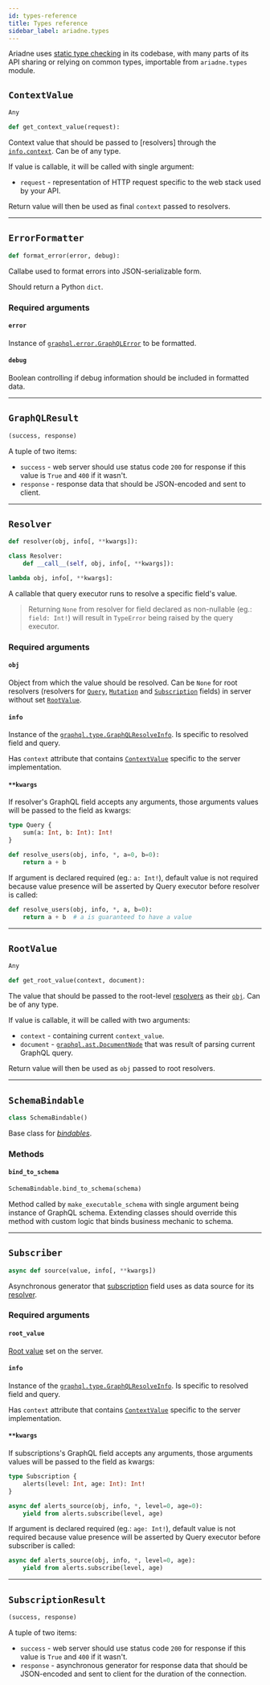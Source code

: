 ```yaml
---
id: types-reference
title: Types reference
sidebar_label: ariadne.types
---
```


Ariadne uses [static type checking](http://mypy-lang.org/) in its codebase, with many parts of its API sharing or relying on common types, importable from `ariadne.types` module.


## `ContextValue`

```python
Any
```

```python
def get_context_value(request):
```

Context value that should be passed to [resolvers] through the [`info.context`](#info). Can be of any type.

If value is callable, it will be called with single argument:

- `request` - representation of HTTP request specific to the web stack used by your API.

Return value will then be used as final `context` passed to resolvers.


- - - - -


## `ErrorFormatter`

```python
def format_error(error, debug):
```

Callabe used to format errors into JSON-serializable form.

Should return a Python `dict`.


### Required arguments

#### `error`

Instance of [`graphql.error.GraphQLError`](https://github.com/graphql-python/graphql-core-next/blob/v1.0.5/graphql/error/graphql_error.py#L15) to be formatted.


#### `debug`

Boolean controlling if debug information should be included in formatted data.


- - - - -


## `GraphQLResult`

```python
(success, response)
```

A tuple of two items:

- `success` - web server should use status code `200` for response if this value is `True` and `400` if it wasn't.
- `response` - response data that should be JSON-encoded and sent to client.


- - - - -


## `Resolver`

```python
def resolver(obj, info[, **kwargs]):
```

```python
class Resolver:
    def __call__(self, obj, info[, **kwargs]):
```

```python
lambda obj, info[, **kwargs]:
```

A callable that query executor runs to resolve a specific field's value.

> Returning `None` from resolver for field declared as non-nullable (eg.: `field: Int!`) will result in `TypeError` being raised by the query executor.


### Required arguments

#### `obj`

Object from which the value should be resolved. Can be `None` for root resolvers (resolvers for [`Query`](resolvers.md), [`Mutation`](mutations.md) and [`Subscription`](subscriptions.md) fields) in server without set [`RootValue`](#rootvalue).


#### `info`

Instance of the [`graphql.type.GraphQLResolveInfo`](https://github.com/graphql-python/graphql-core-next/blob/v1.0.5/graphql/type/definition.py#L487). Is specific to resolved field and query.

Has `context` attribute that contains [`ContextValue`](#contextvalue) specific to the server implementation.


#### `**kwargs`

If resolver's GraphQL field accepts any arguments, those arguments values will be passed to the field as kwargs:

```graphql
type Query {
    sum(a: Int, b: Int): Int!
}
```

```python
def resolve_users(obj, info, *, a=0, b=0):
    return a + b
```

If argument is declared required (eg.: `a: Int!`), default value is not required because value presence will be asserted by Query executor before resolver is called:

```python
def resolve_users(obj, info, *, a, b=0):
    return a + b  # a is guaranteed to have a value
```

- - - - -


## `RootValue`

```python
Any
```

```python
def get_root_value(context, document):
```

The value that should be passed to the root-level [resolvers](#resolver) as their [`obj`](#obj). Can be of any type.

If value is callable, it will be called with two arguments:

- `context` - containing current `context_value`.
- `document` - [`graphql.ast.DocumentNode`](https://github.com/graphql-python/graphql-core-next/blob/v1.0.5/graphql/language/ast.py#L180) that was result of parsing current GraphQL query.

Return value will then be used as `obj` passed to root resolvers.


- - - - -


## `SchemaBindable`

```python
class SchemaBindable()
```

Base class for [_bindables_](bindables.md).


### Methods

#### `bind_to_schema`

```python
SchemaBindable.bind_to_schema(schema)
```

Method called by `make_executable_schema` with single argument being instance of GraphQL schema. Extending classes should override this method with custom logic that binds business mechanic to schema.


- - - - -


## `Subscriber`

```python
async def source(value, info[, **kwargs])
```

Asynchronous generator that [subscription](subscriptions.md) field uses as data source for its [resolver](#resolver).


### Required arguments

#### `root_value`

[Root value](#rootvalue) set on the server.


#### `info`

Instance of the [`graphql.type.GraphQLResolveInfo`](https://github.com/graphql-python/graphql-core-next/blob/v1.0.5/graphql/type/definition.py#L487). Is specific to resolved field and query.

Has `context` attribute that contains [`ContextValue`](#contextvalue) specific to the server implementation.


#### `**kwargs`

If subscriptions's GraphQL field accepts any arguments, those arguments values will be passed to the field as kwargs:

```graphql
type Subscription {
    alerts(level: Int, age: Int): Int!
}
```

```python
async def alerts_source(obj, info, *, level=0, age=0):
    yield from alerts.subscribe(level, age)
```

If argument is declared required (eg.: `age: Int!`), default value is not required because value presence will be asserted by Query executor before subscriber is called:

```python
async def alerts_source(obj, info, *, level=0, age):
    yield from alerts.subscribe(level, age)
```



- - - - -


## `SubscriptionResult`

```python
(success, response)
```

A tuple of two items:

- `success` - web server should use status code `200` for response if this value is `True` and `400` if it wasn't.
- `response` - asynchronous generator for response data that should be JSON-encoded and sent to client for the duration of the connection.


